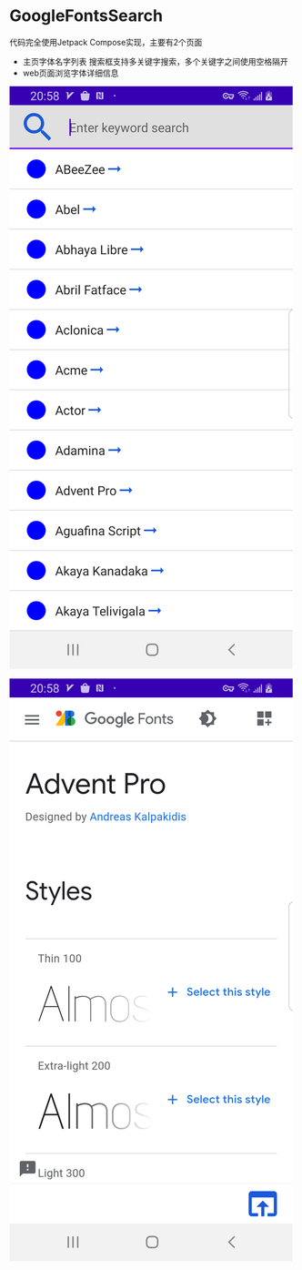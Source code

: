 # GoogleFontsSearch
代码完全使用Jetpack Compose实现，主要有2个页面
- 主页字体名字列表
  搜索框支持多关键字搜索，多个关键字之间使用空格隔开
- web页面浏览字体详细信息




![main page](https://github.com/mutour/GoogleFontsSearch/blob/master/data/main.png)


![web page](https://github.com/mutour/GoogleFontsSearch/blob/master/data/page-web.png)
